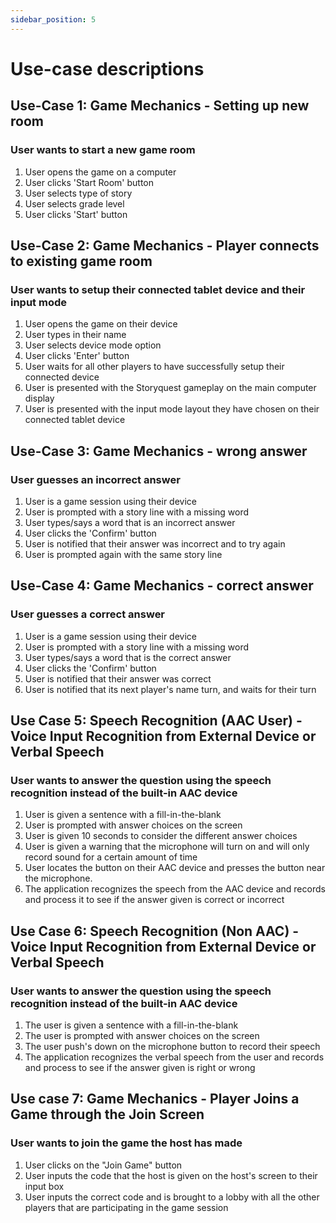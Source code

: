 ```yaml
---
sidebar_position: 5
---
```


# Use-case descriptions

## Use-Case 1: Game Mechanics - Setting up new room

### User wants to start a new game room

1. User opens the game on a computer
2. User clicks 'Start Room' button
3. User selects type of story
4. User selects grade level 
5. User clicks 'Start' button

## Use-Case 2: Game Mechanics - Player connects to existing game room

### User wants to setup their connected tablet device and their input mode

1. User opens the game on their device
2. User types in their name
3. User selects device mode option
4. User clicks 'Enter' button
5. User waits for all other players to have successfully setup their connected device
6. User is presented with the Storyquest gameplay on the main computer display
7. User is presented with the input mode layout they have chosen on their connected tablet device

## Use-Case 3: Game Mechanics - wrong answer

### User guesses an incorrect answer

1. User is a game session using their device
2. User is prompted with a story line with a missing word
3. User types/says a word that is an incorrect answer
4. User clicks the 'Confirm' button
5. User is notified that their answer was incorrect and to try again
6. User is prompted again with the same story line

## Use-Case 4: Game Mechanics - correct answer

### User guesses a correct answer

1. User is a game session using their device
2. User is prompted with a story line with a missing word
3. User types/says a word that is the correct answer
4. User clicks the 'Confirm' button
5. User is notified that their answer was correct
6. User is notified that its next player's name turn, and waits for their turn

## Use Case 5: Speech Recognition (AAC User) - Voice Input Recognition from External Device or Verbal Speech 

### User wants to answer the question using the speech recognition instead of the built-in AAC device 

1. User is given a sentence with a fill-in-the-blank 
2. User is prompted with answer choices on the screen 
3. User is given 10 seconds to consider the different answer choices
4. User is given a warning that the microphone will turn on and will only record sound for a certain amount of time 
5. User locates the button on their AAC device and presses the button near the microphone.
6. The application recognizes the speech from the AAC device and records and process it to see if the answer given is correct or incorrect

## Use Case 6: Speech Recognition (Non AAC) - Voice Input Recognition from External Device or Verbal Speech 

### User wants to answer the question using the speech recognition instead of the built-in AAC device 

1. The user is given a sentence with a fill-in-the-blank 
2. The user is prompted with answer choices on the screen 
3. The user push's down on the microphone button to record their speech
4. The application recognizes the verbal speech from the user and records and process to see if the answer given is right or wrong

## Use case 7: Game Mechanics -  Player Joins a Game through the Join Screen 

### User wants to join the game the host has made 

1. User clicks on the "Join Game" button 
2. User inputs the code that the host is given on the host's screen to their input box 
3. User inputs the correct code and is brought to a lobby with all the other players that are participating in the game session 
